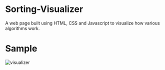 # Sorting-Visualizer
A web page built using HTML, CSS and Javascript to visualize how various algorithms work.

# Sample
![visualizer](https://j.gifs.com/A6Mkqp.gif)
